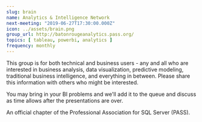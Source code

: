 ```yaml
---
slug: brain
name: Analytics & Intelligence Network
next-meeting: "2019-06-27T17:30:00.000Z"
icon: ../assets/brain.png
group_url: http://batonrougeanalytics.pass.org/
topics: [ tableau, powerbi, analytics ]
frequency: monthly
---
```


This group is for both technical and business users - any and all who are interested in business analysis, data visualization, predictive modeling, traditional business intelligence, and everything in between. Please share this information with others who might be interested.

You may bring in your BI problems and we'll add it to the queue and discuss as time allows after the presentations are over.

An official chapter of the Professional Association for SQL Server (PASS).
